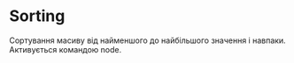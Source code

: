 # Sorting
Сортування масиву від найменшого до найбільшого значення і навпаки. Активується командою node.
